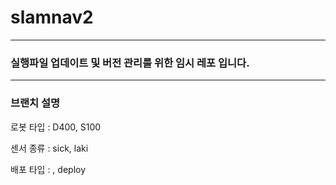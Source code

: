 # slamnav2

---
### 실행파일 업데이트 및 버전 관리를 위한 임시 레포 입니다. 

---
### 브랜치 설명

로봇 타입 : D400, S100

센서 종류 : sick, laki

배포 타입 :     , deploy 
